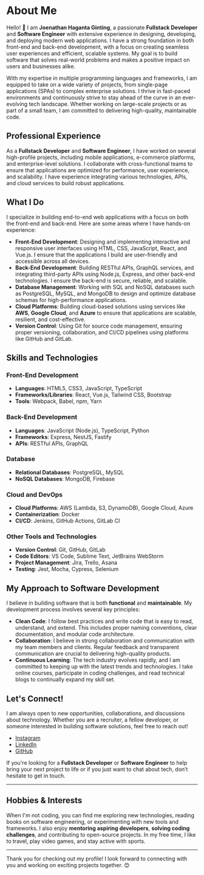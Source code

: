 # About Me

Hello! 👋 I am **Joenathan Haganta Ginting**, a passionate **Fullstack Developer** and **Software Engineer** with extensive experience in designing, developing, and deploying modern web applications. I have a strong foundation in both front-end and back-end development, with a focus on creating seamless user experiences and efficient, scalable systems. My goal is to build software that solves real-world problems and makes a positive impact on users and businesses alike.

With my expertise in multiple programming languages and frameworks, I am equipped to take on a wide variety of projects, from single-page applications (SPAs) to complex enterprise solutions. I thrive in fast-paced environments and continuously strive to stay ahead of the curve in an ever-evolving tech landscape. Whether working on large-scale projects or as part of a small team, I am committed to delivering high-quality, maintainable code.

## Professional Experience

As a **Fullstack Developer** and **Software Engineer**, I have worked on several high-profile projects, including mobile applications, e-commerce platforms, and enterprise-level solutions. I collaborate with cross-functional teams to ensure that applications are optimized for performance, user experience, and scalability. I have experience integrating various technologies, APIs, and cloud services to build robust applications.

## What I Do

I specialize in building end-to-end web applications with a focus on both the front-end and back-end. Here are some areas where I have hands-on experience:

- **Front-End Development**: Designing and implementing interactive and responsive user interfaces using HTML, CSS, JavaScript, React, and Vue.js. I ensure that the applications I build are user-friendly and accessible across all devices.
- **Back-End Development**: Building RESTful APIs, GraphQL services, and integrating third-party APIs using Node.js, Express, and other back-end technologies. I ensure the back-end is secure, reliable, and scalable.
- **Database Management**: Working with SQL and NoSQL databases such as PostgreSQL, MySQL, and MongoDB to design and optimize database schemas for high-performance applications.
- **Cloud Platforms**: Building cloud-based solutions using services like **AWS**, **Google Cloud**, and **Azure** to ensure that applications are scalable, resilient, and cost-effective.
- **Version Control**: Using Git for source code management, ensuring proper versioning, collaboration, and CI/CD pipelines using platforms like GitHub and GitLab.

## Skills and Technologies

### Front-End Development
- **Languages**: HTML5, CSS3, JavaScript, TypeScript
- **Frameworks/Libraries**: React, Vue.js, Tailwind CSS, Bootstrap
- **Tools**: Webpack, Babel, npm, Yarn

### Back-End Development
- **Languages**: JavaScript (Node.js), TypeScript, Python
- **Frameworks**: Express, NestJS, Fastify
- **APIs**: RESTful APIs, GraphQL

### Database
- **Relational Databases**: PostgreSQL, MySQL
- **NoSQL Databases**: MongoDB, Firebase

### Cloud and DevOps
- **Cloud Platforms**: AWS (Lambda, S3, DynamoDB), Google Cloud, Azure
- **Containerization**: Docker
- **CI/CD**: Jenkins, GitHub Actions, GitLab CI

### Other Tools and Technologies
- **Version Control**: Git, GitHub, GitLab
- **Code Editors**: VS Code, Sublime Text, JetBrains WebStorm
- **Project Management**: Jira, Trello, Asana
- **Testing**: Jest, Mocha, Cypress, Selenium

## My Approach to Software Development

I believe in building software that is both **functional** and **maintainable**. My development process involves several key principles:
- **Clean Code**: I follow best practices and write code that is easy to read, understand, and extend. This includes proper naming conventions, clear documentation, and modular code architecture.
- **Collaboration**: I believe in strong collaboration and communication with my team members and clients. Regular feedback and transparent communication are crucial to delivering high-quality products.
- **Continuous Learning**: The tech industry evolves rapidly, and I am committed to keeping up with the latest trends and technologies. I take online courses, participate in coding challenges, and read technical blogs to continually expand my skill set.

## Let's Connect!

I am always open to new opportunities, collaborations, and discussions about technology. Whether you are a recruiter, a fellow developer, or someone interested in building software solutions, feel free to reach out!

- [Instagram](https://www.instagram.com/nathannzgn/)  
- [LinkedIn](https://www.linkedin.com/in/joenathan-haganta-ginting-b06878327/)  
- [GitHub](https://github.com/NathanzZ-Ginting)

If you're looking for a **Fullstack Developer** or **Software Engineer** to help bring your next project to life or if you just want to chat about tech, don’t hesitate to get in touch.

---

## Hobbies & Interests

When I'm not coding, you can find me exploring new technologies, reading books on software engineering, or experimenting with new tools and frameworks. I also enjoy **mentoring aspiring developers**, **solving coding challenges**, and contributing to open-source projects. In my free time, I like to travel, play video games, and stay active with sports.

---

Thank you for checking out my profile! I look forward to connecting with you and working on exciting projects together. 😊